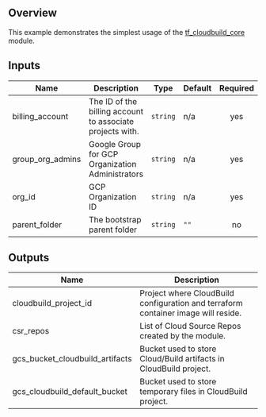## Overview

This example demonstrates the simplest usage of the [tf_cloudbuild_core](../../modules/tf_cloudbuild_core/) module.

<!-- BEGINNING OF PRE-COMMIT-TERRAFORM DOCS HOOK -->
## Inputs

| Name | Description | Type | Default | Required |
|------|-------------|------|---------|:--------:|
| billing\_account | The ID of the billing account to associate projects with. | `string` | n/a | yes |
| group\_org\_admins | Google Group for GCP Organization Administrators | `string` | n/a | yes |
| org\_id | GCP Organization ID | `string` | n/a | yes |
| parent\_folder | The bootstrap parent folder | `string` | `""` | no |

## Outputs

| Name | Description |
|------|-------------|
| cloudbuild\_project\_id | Project where CloudBuild configuration and terraform container image will reside. |
| csr\_repos | List of Cloud Source Repos created by the module. |
| gcs\_bucket\_cloudbuild\_artifacts | Bucket used to store Cloud/Build artifacts in CloudBuild project. |
| gcs\_cloudbuild\_default\_bucket | Bucket used to store temporary files in CloudBuild project. |

<!-- END OF PRE-COMMIT-TERRAFORM DOCS HOOK -->
